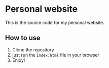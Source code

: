 # Personal website
This is the source code for my personal website. 

## How to use

1. Clone the repository
2. just run the `index.html` file in your browser
3. Enjoy!
